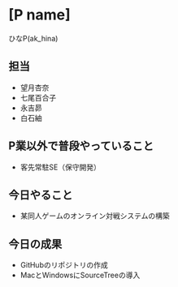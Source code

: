 # [P name]
ひなP(ak_hina)
## 担当
* 望月杏奈
* 七尾百合子
* 永吉昴
* 白石紬
## P業以外で普段やっていること
* 客先常駐SE（保守開発）
## 今日やること
* 某同人ゲームのオンライン対戦システムの構築
## 今日の成果
* GitHubのリポジトリの作成
* MacとWindowsにSourceTreeの導入
